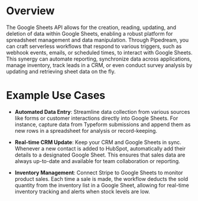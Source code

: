 # Overview

The Google Sheets API allows for the creation, reading, updating, and deletion of data within Google Sheets, enabling a robust platform for spreadsheet management and data manipulation. Through Pipedream, you can craft serverless workflows that respond to various triggers, such as webhook events, emails, or scheduled times, to interact with Google Sheets. This synergy can automate reporting, synchronize data across applications, manage inventory, track leads in a CRM, or even conduct survey analysis by updating and retrieving sheet data on the fly.

# Example Use Cases

- **Automated Data Entry**: Streamline data collection from various sources like forms or customer interactions directly into Google Sheets. For instance, capture data from Typeform submissions and append them as new rows in a spreadsheet for analysis or record-keeping.

- **Real-time CRM Update**: Keep your CRM and Google Sheets in sync. Whenever a new contact is added to HubSpot, automatically add their details to a designated Google Sheet. This ensures that sales data are always up-to-date and available for team collaboration or reporting.

- **Inventory Management**: Connect Stripe to Google Sheets to monitor product sales. Each time a sale is made, the workflow deducts the sold quantity from the inventory list in a Google Sheet, allowing for real-time inventory tracking and alerts when stock levels are low.
